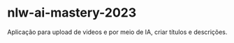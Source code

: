 # nlw-ai-mastery-2023
 Aplicação para upload de videos e por meio de IA, criar títulos e descrições.
